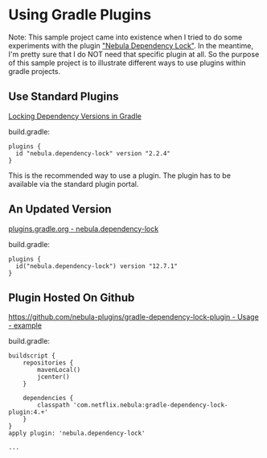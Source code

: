 Using Gradle Plugins
====================

Note: This sample project came into existence when
I tried to do some experiments with the plugin ["Nebula Dependency Lock"](https://plugins.gradle.org/plugin/nebula.dependency-lock).
In the meantime, I'm pretty sure that I do NOT need that specific plugin at
all. So the purpose of this sample project is to illustrate different ways to use
plugins within gradle projects.

Use Standard Plugins
--------------------

[Locking Dependency Versions in Gradle](https://jkutner.github.io/2017/03/29/locking-gradle-dependencies.html)

build.gradle:

```
plugins {
  id "nebula.dependency-lock" version "2.2.4"
}
```

This is the recommended way to use a plugin. The plugin has to be available
via the standard plugin portal.

An Updated Version
------------------

[plugins.gradle.org - nebula.dependency-lock](https://plugins.gradle.org/plugin/nebula.dependency-lock)

build.gradle:

```
plugins {
  id("nebula.dependency-lock") version "12.7.1"
}
```

Plugin Hosted On Github
-----------------------

[https://github.com/nebula-plugins/gradle-dependency-lock-plugin - Usage - example](https://github.com/nebula-plugins/gradle-dependency-lock-plugin/wiki/Usage#example)

build.gradle:

```
buildscript {
    repositories {
        mavenLocal()
        jcenter()
    }

    dependencies {
        classpath 'com.netflix.nebula:gradle-dependency-lock-plugin:4.+'
    }
}
apply plugin: 'nebula.dependency-lock'

...
```
